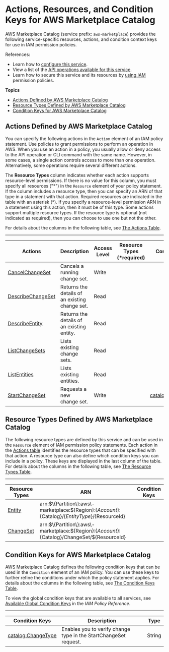 # Actions, Resources, and Condition Keys for AWS Marketplace Catalog<a name="list_awsmarketplacecatalog"></a>

AWS Marketplace Catalog \(service prefix: `aws-marketplace`\) provides the following service\-specific resources, actions, and condition context keys for use in IAM permission policies\.

References:
+ Learn how to [configure this service](https://docs.aws.amazon.com/marketplace-catalog/latest/api-reference/)\.
+ View a list of the [API operations available for this service](https://docs.aws.amazon.com/marketplace-catalog/latest/api-reference/API_Operations.html)\.
+ Learn how to secure this service and its resources by [using IAM](https://docs.aws.amazon.com/marketplace-catalog/latest/api-reference/marketplace-catalog/latest/api-reference/api-access-control.html) permission policies\.

**Topics**
+ [Actions Defined by AWS Marketplace Catalog](#awsmarketplacecatalog-actions-as-permissions)
+ [Resource Types Defined by AWS Marketplace Catalog](#awsmarketplacecatalog-resources-for-iam-policies)
+ [Condition Keys for AWS Marketplace Catalog](#awsmarketplacecatalog-policy-keys)

## Actions Defined by AWS Marketplace Catalog<a name="awsmarketplacecatalog-actions-as-permissions"></a>

You can specify the following actions in the `Action` element of an IAM policy statement\. Use policies to grant permissions to perform an operation in AWS\. When you use an action in a policy, you usually allow or deny access to the API operation or CLI command with the same name\. However, in some cases, a single action controls access to more than one operation\. Alternatively, some operations require several different actions\.

The **Resource Types** column indicates whether each action supports resource\-level permissions\. If there is no value for this column, you must specify all resources \("\*"\) in the `Resource` element of your policy statement\. If the column includes a resource type, then you can specify an ARN of that type in a statement with that action\. Required resources are indicated in the table with an asterisk \(\*\)\. If you specify a resource\-level permission ARN in a statement using this action, then it must be of this type\. Some actions support multiple resource types\. If the resource type is optional \(not indicated as required\), then you can choose to use one but not the other\.

For details about the columns in the following table, see [The Actions Table](reference_policies_actions-resources-contextkeys.md#actions_table)\.


****  

| Actions | Description | Access Level | Resource Types \(\*required\) | Condition Keys | Dependent Actions | 
| --- | --- | --- | --- | --- | --- | 
|   [ CancelChangeSet ](https://docs.aws.amazon.com/marketplace-catalog/latest/api-reference/API_Operations.htmlAPI_CancelChangeSet.html)  | Cancels a running change set\. | Write |  |  |  | 
|   [ DescribeChangeSet ](https://docs.aws.amazon.com/marketplace-catalog/latest/api-reference/API_Operations.htmlAPI_DescribeChangeSet.html)  | Returns the details of an existing change set\. | Read |  |  |  | 
|   [ DescribeEntity ](https://docs.aws.amazon.com/marketplace-catalog/latest/api-reference/API_Operations.htmlAPI_DescribeEntity.html)  | Returns the details of an existing entity\. | Read |  |  |  | 
|   [ ListChangeSets ](https://docs.aws.amazon.com/marketplace-catalog/latest/api-reference/API_Operations.htmlAPI_ListChangeSets.html)  | Lists existing change sets\. | Read |  |  |  | 
|   [ ListEntities ](https://docs.aws.amazon.com/marketplace-catalog/latest/api-reference/API_Operations.htmlAPI_ListEntities.html)  | Lists existing entities\. | Read |  |  |  | 
|   [ StartChangeSet ](https://docs.aws.amazon.com/marketplace-catalog/latest/api-reference/API_Operations.htmlAPI_StartChangeSet.html)  | Requests a new change set\. | Write |  |   [ catalog:ChangeType ](#awsmarketplacecatalog-catalog_ChangeType)   |  | 

## Resource Types Defined by AWS Marketplace Catalog<a name="awsmarketplacecatalog-resources-for-iam-policies"></a>

The following resource types are defined by this service and can be used in the `Resource` element of IAM permission policy statements\. Each action in the [Actions table](#awsmarketplacecatalog-actions-as-permissions) identifies the resource types that can be specified with that action\. A resource type can also define which condition keys you can include in a policy\. These keys are displayed in the last column of the table\. For details about the columns in the following table, see [The Resource Types Table](reference_policies_actions-resources-contextkeys.md#resources_table)\.


****  

| Resource Types | ARN | Condition Keys | 
| --- | --- | --- | 
|   [ Entity ](https://docs.aws.amazon.com/marketplace-catalog/latest/api-reference/API_DescribeEntity.html#API_DescribeEntity_ResponseSyntax)  |  arn:$\{Partition\}:aws\-marketplace:$\{Region\}:$\{Account\}:$\{Catalog\}/$\{EntityType\}/$\{ResourceId\}  |  | 
|   [ ChangeSet ](https://docs.aws.amazon.com/marketplace-catalog/latest/api-reference/API_StartChangeSet.html#API_StartChangeSet_ResponseSyntax)  |  arn:$\{Partition\}:aws\-marketplace:$\{Region\}:$\{Account\}:$\{Catalog\}/ChangeSet/$\{ResourceId\}  |  | 

## Condition Keys for AWS Marketplace Catalog<a name="awsmarketplacecatalog-policy-keys"></a>

AWS Marketplace Catalog defines the following condition keys that can be used in the `Condition` element of an IAM policy\. You can use these keys to further refine the conditions under which the policy statement applies\. For details about the columns in the following table, see [The Condition Keys Table](reference_policies_actions-resources-contextkeys.md#context_keys_table)\.

To view the global condition keys that are available to all services, see [Available Global Condition Keys](reference_policies_condition-keys.html#AvailableKeys) in the *IAM Policy Reference*\.


****  

| Condition Keys | Description | Type | 
| --- | --- | --- | 
|   [ catalog:ChangeType ](https://docs.aws.amazon.com/marketplace-catalog/latest/api-reference/api-access-control.html)  | Enables you to verify change type in the StartChangeSet request\. | String | 